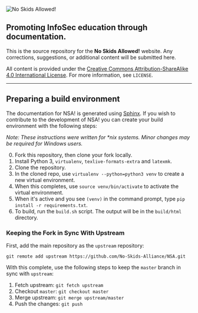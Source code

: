 ![No Skids Allowed!](https://i.imgur.com/PkdLSXS.png)

## Promoting InfoSec education through documentation.

This is the source repository for the **No Skids Allowed!** website. Any corrections, suggestions, or additional content will be submitted here.

All content is provided under the [Creative Commons Attribution-ShareAlike 4.0 International License](http://creativecommons.org/licenses/by-sa/4.0/). For more information, see `LICENSE`.

***

## Preparing a build environment

The documentation for NSA! is generated using [Sphinx](https://www.sphinx-doc.org/). If you wish to contribute to the development of NSA! you can create your build environment with the following steps:

_Note: These instructions were written for *nix systems. Minor changes may be required for Windows users._

0. Fork this repository, then clone your fork locally.
1. Install Python 3, `virtualenv`, `texlive-formats-extra` and `latexmk`.
2. Clone the repository.
3. In the cloned repo, use `virtualenv --python=python3 venv` to create a new virtual environment.
4. When this completes, use `source venv/bin/activate` to activate the virtual environment.
5. When it's active and you see `(venv)` in the command prompt, type `pip install -r requirements.txt`.
6. To build, run the `build.sh` script. The output will be in the `build/html` directory.

### Keeping the Fork in Sync With Upstream

First, add the main repository as the `upstream` repository:

    git remote add upstream https://github.com/No-Skids-Alliance/NSA.git

With this complete, use the following steps to keep the `master` branch in sync with `upstream`:

1. Fetch upstream: `git fetch upstream`
2. Checkout `master`: `git checkout master`
3. Merge upstream: `git merge upstream/master`
4. Push the changes: `git push`
